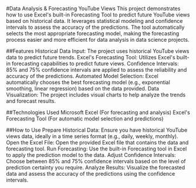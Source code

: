 #Data Analysis & Forecasting YouTube Views
This project demonstrates how to use Excel's built-in Forecasting Tool to predict future YouTube views based on historical data. It leverages statistical modeling and confidence intervals to assess the accuracy of the predictions. The tool automatically selects the most appropriate forecasting model, making the forecasting process easier and more efficient for data analysis in data science projects.


##Features
Historical Data Input: The project uses historical YouTube views data to predict future trends.
Excel's Forecasting Tool: Utilizes Excel's built-in forecasting capabilities to predict future views.
Confidence Intervals: 85% and 75% confidence intervals are applied to assess the reliability and accuracy of the predictions.
Automated Model Selection: Excel automatically chooses the best forecasting model (e.g., exponential smoothing, linear regression) based on the data provided.
Data Visualization: The project includes visual charts to help analyze the trends and forecast results.


##Technologies Used
Microsoft Excel (For forecasting and analysis)
Excel's Forecasting Tool (For automatic model selection and predictions)

##How to Use
Prepare Historical Data: Ensure you have historical YouTube views data, ideally in a time series format (e.g., daily, weekly, monthly).
Open the Excel File: Open the provided Excel file that contains the data and forecasting tool.
Run Forecasting: Use the built-in Forecasting tool in Excel to apply the prediction model to the data.
Adjust Confidence Intervals: Choose between 85% and 75% confidence intervals based on the level of prediction certainty you require.
Analyze Results: Visualize the forecasted data and assess the accuracy of the predictions using the confidence intervals.
